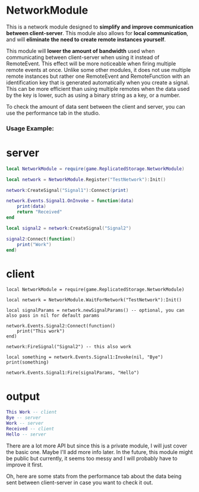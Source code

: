 # NetworkModule

This is a network module designed to **simplify and improve communication between client-server**.
This module also allows for **local communication**, and will **eliminate the need to create remote instances yourself**.

This module will **lower the amount of bandwidth** used when communicating between client-server when using it instead of RemoteEvent.
This effect will be more noticeable when firing multiple remote events at once. Unlike some other modules, it does not use multiple remote instances
but rather one RemoteEvent and RemoteFunction with an identification key that is generated automatically when you create a signal. This can
be more efficient than using multiple remotes when the data used by the key is lower, such as using a binary string as a key, or a number.

To check the amount of data sent between the client and server, you can use the performance tab in the studio.

### Usage Example:

# server
```lua
local NetworkModule = require(game.ReplicatedStorage.NetworkModule)

local network = NetworkModule.Register("TestNetwork"):Init()

network:CreateSignal("Signal1"):Connect(print)

network.Events.Signal1.OnInvoke = function(data)
	print(data)
	return "Received"
end

local signal2 = network:CreateSignal("Signal2")

signal2:Connect(function()
	print("Work")
end)
```

# client
```
local NetworkModule = require(game.ReplicatedStorage.NetworkModule)

local network = NetworkModule.WaitForNetwork("TestNetwork"):Init()

local signalParams = network.newSignalParams() -- optional, you can also pass in nil for default params

network.Events.Signal2:Connect(function()
	print("This work")
end)

network:FireSignal("Signal2") -- this also work

local something = network.Events.Signal1:Invoke(nil, "Bye")
print(something)

network.Events.Signal1:Fire(signalParams, "Hello")
```

# output
```lua
This Work -- client
Bye -- server
Work -- server
Received -- client
Hello -- server
```

There are a lot more API but since this is a private module, I will just cover the basic one. Maybe I'll add more info later.
In the future, this module might be public but currently, it seems too messy and I will probably have to improve it first.

Oh, here are some stats from the performance tab about the data being sent between client-server in case you want to check it out.
